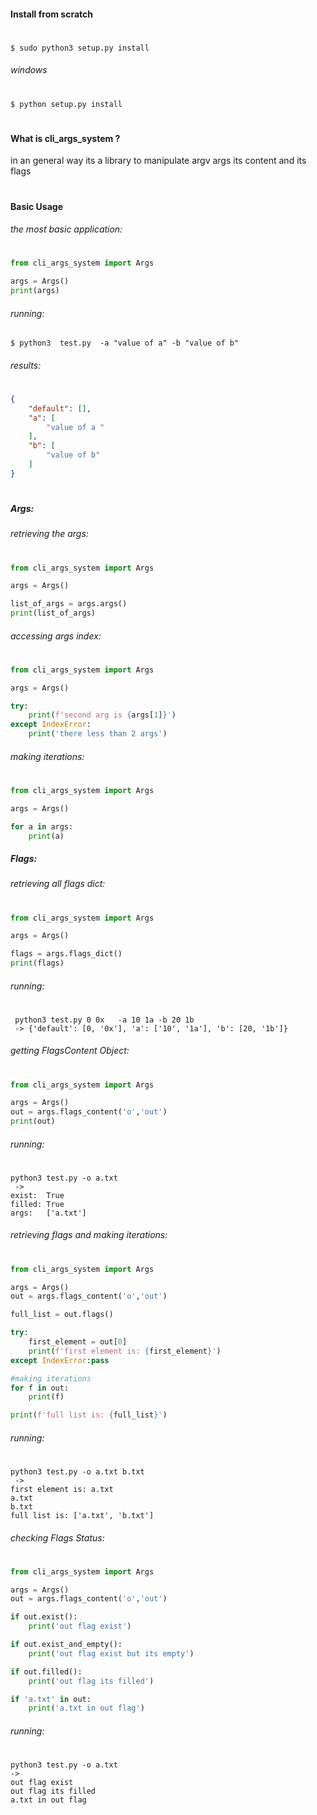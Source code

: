 
#### Install from scratch

# 
~~~ shel 
$ sudo python3 setup.py install
~~~
###### windows
# 
~~~ shel 
$ python setup.py install
~~~
#
#


#### What is cli_args_system ?
in an general way its a library to manipulate argv args its content and its flags 
#
#


#### Basic Usage 
###### the most basic application:
#
~~~~ python
from cli_args_system import Args

args = Args()
print(args)
~~~~
###### running:
~~~~ shel 
$ python3  test.py  -a "value of a" -b "value of b"
~~~~
###### results:
#
~~~ json
{
    "default": [],
    "a": [
        "value of a "
    ],
    "b": [
        "value of b"
    ]
}
~~~
#
#

##### Args:
###### retrieving the args: 
#
~~~~python
from cli_args_system import Args

args = Args()

list_of_args = args.args()
print(list_of_args)
~~~~

###### accessing args index:
#
~~~~python
from cli_args_system import Args

args = Args()

try:
    print(f'second arg is {args[1]}')
except IndexError:
    print('there less than 2 args')


~~~~
###### making iterations:
#
~~~~python
from cli_args_system import Args

args = Args()

for a in args:
    print(a)
~~~~


##### Flags:

###### retrieving all flags dict:
#
~~~ python
from cli_args_system import Args

args = Args()

flags = args.flags_dict()
print(flags)
~~~
###### running:
#
~~~ shell
 python3 test.py 0 0x   -a 10 1a -b 20 1b 
 -> {'default': [0, '0x'], 'a': ['10', '1a'], 'b': [20, '1b']}
~~~
###### getting FlagsContent Object:
#
~~~ python
from cli_args_system import Args

args = Args()
out = args.flags_content('o','out')
print(out)
~~~
###### running:
#
~~~ shell
python3 test.py -o a.txt
 -> 
exist:  True
filled: True
args:   ['a.txt']
~~~

###### retrieving  flags and making iterations:
#
~~~ python
from cli_args_system import Args

args = Args()
out = args.flags_content('o','out')

full_list = out.flags()

try:
    first_element = out[0]
    print(f'first element is: {first_element}')
except IndexError:pass 

#making iterations
for f in out:
    print(f)

print(f'full list is: {full_list}')
~~~
###### running:
#
~~~ shell
python3 test.py -o a.txt b.txt
 -> 
first element is: a.txt
a.txt
b.txt
full list is: ['a.txt', 'b.txt']
~~~
###### checking Flags Status:
#
~~~ python
from cli_args_system import Args

args = Args()
out = args.flags_content('o','out')

if out.exist():
    print('out flag exist')

if out.exist_and_empty():
    print('out flag exist but its empty')

if out.filled():
    print('out flag its filled')

if 'a.txt' in out:
    print('a.txt in out flag')
~~~
###### running:
#
~~~ shell
python3 test.py -o a.txt
->
out flag exist
out flag its filled
a.txt in out flag
~~~

